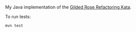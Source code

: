 My Java implementation of the [Gilded Rose Refactoring Kata](https://github.com/emilybache/GildedRose-Refactoring-Kata).


To run tests:
```
mvn test
```
